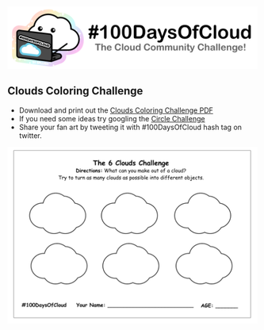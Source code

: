 <p align="center">
  <img src="https://github.com/100DaysOfCloud/100DaysOfCloudMisc/blob/master/assets/banner.png?raw=true">
</p>


## Clouds Coloring Challenge

* Download and print out the [Clouds Coloring Challenge PDF](https://github.com/100DaysOfCloud/100DaysOfCloudMisc/raw/master/clouds-coloring-challenge.pdf)
* If you need some ideas try googling the [Circle Challenge](https://www.google.com/search?q=circle+challenge&source=lnms&tbm=isch&sa=X&ved=2ahUKEwis18ufwLnqAhVIa80KHebJD2wQ_AUoAXoECAwQAw&biw=1440&bih=749)
* Share your fan art by tweeting it with #100DaysOfCloud hash tag on
twitter.

<p align="center">
  <img src="https://github.com/100DaysOfCloud/100DaysOfCloudMisc/blob/master/assets/clouds-coloring-challenge.png?raw=true">
</p>
